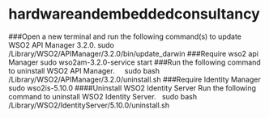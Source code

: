 # hardwareandembeddedconsultancy

###Open a new terminal and run the following command(s) to update WSO2 API Manager 3.2.0.
sudo /Library/WSO2/APIManager/3.2.0/bin/update_darwin 
###Require wso2 api Manager
sudo wso2am-3.2.0-service start 
###Run the following command to uninstall WSO2 API Manager.     
sudo bash /Library/WSO2/APIManager/3.2.0/uninstall.sh 
###Require Identity Manager
sudo wso2is-5.10.0
####Uninstall WSO2 Identity Server
Run the following command to uninstall WSO2 Identity Server.  
sudo bash /Library/WSO2/IdentityServer/5.10.0/uninstall.sh 